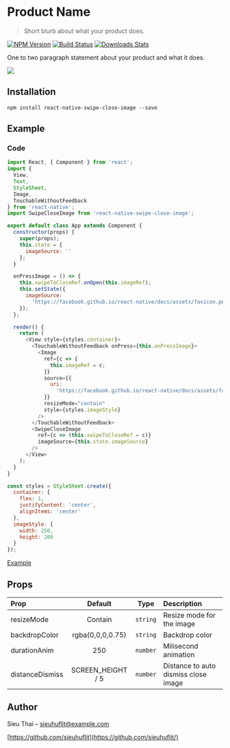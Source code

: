 # Product Name

> Short blurb about what your product does.

[![NPM Version][npm-image]][npm-url]
[![Build Status][travis-image]][travis-url]
[![Downloads Stats][npm-downloads]][npm-url]

One to two paragraph statement about your product and what it does.

![](https://github.com/sieuhuflit/react-native-swipe-close-image/blob/master/demo.gif)

## Installation

```
npm install react-native-swipe-close-image --save
```

## Example

### Code

```js
import React, { Component } from 'react';
import {
  View,
  Text,
  StyleSheet,
  Image,
  TouchableWithoutFeedback
} from 'react-native';
import SwipeCloseImage from 'react-native-swipe-close-image';

export default class App extends Component {
  constructor(props) {
    super(props);
    this.state = {
      imageSource: ''
    };
  }

  onPressImage = () => {
    this.swipeToCloseRef.onOpen(this.imageRef);
    this.setState({
      imageSource:
        'https://facebook.github.io/react-native/docs/assets/favicon.png'
    });
  };

  render() {
    return (
      <View style={styles.container}>
        <TouchableWithoutFeedback onPress={this.onPressImage}>
          <Image
            ref={c => {
              this.imageRef = c;
            }}
            source={{
              uri:
                'https://facebook.github.io/react-native/docs/assets/favicon.png'
            }}
            resizeMode="contain"
            style={styles.imageStyle}
          />
        </TouchableWithoutFeedback>
        <SwipeCloseImage
          ref={c => (this.swipeToCloseRef = c)}
          imageSource={this.state.imageSource}
        />
      </View>
    );
  }
}

const styles = StyleSheet.create({
  container: {
    flex: 1,
    justifyContent: 'center',
    alignItems: 'center'
  },
  imageStyle: {
    width: 250,
    height: 200
  }
});
```

[Example](./example/index.js)

## Props

| Prop            |      Default      |   Type   | Description                          |
| :-------------- | :---------------: | :------: | :----------------------------------- |
| resizeMode      |      Contain      | `string` | Resize mode for the image            |
| backdropColor   | rgba(0,0,0,0.75)  | `string` | Backdrop color                       |
| durationAnim    |        250        | `number` | Milisecond animation                 |
| distanceDismiss | SCREEN_HEIGHT / 5 | `number` | Distance to auto dismiss close image |

## Author

Sieu Thai – sieuhuflit@example.com

[https://github.com/sieuhuflit](https://github.com/sieuhuflit/)

<!-- Markdown link & img dfn's -->

[npm-image]: https://img.shields.io/badge/style-plastic-green.svg?longcache=true&style=plastic
[npm-url]: https://npmjs.org/package/datadog-metrics
[npm-downloads]: https://img.shields.io/npm/dm/datadog-metrics.svg?style=flat-square
[travis-image]: https://img.shields.io/travis/dbader/node-datadog-metrics/master.svg?style=flat-square
[travis-url]: https://travis-ci.org/dbader/node-datadog-metrics
[wiki]: https://github.com/yourname/yourproject/wiki
